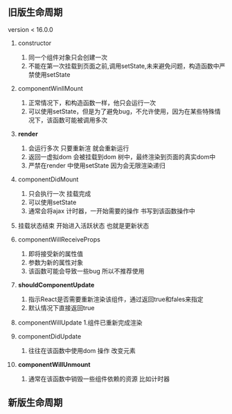 ## 旧版生命周期
version  < 16.0.0
1. constructor 
    1. 同一个组件对象只会创建一次
    2. 不能在第一次挂载到页面之前,调用setState,未来避免问题，构造函数中严禁使用setState

2. componentWinllMount
    1. 正常情况下，和构造函数一样，他只会运行一次
    2. 可以使用setState，但是为了避免bug，不允许使用，因为在某些特殊情况下，该函数可能被调用多次

3. **render**
    1. 会运行多次 只要重新渲 就会重新运行
    2. 返回一虚拟dom 会被挂载到dom 树中，最终渲染到页面的真实dom中
    3. 严禁在render 中使用setState 因为会无限渲染递归
4. componentDidMount
    1. 只会执行一次 挂载完成
    2. 可以使用setState
    3. 通常会将ajax 计时器，一开始需要的操作 书写到该函数操作中

5. 挂载状态结束 开始进入活跃状态 也就是更新状态

6. componentWillReceiveProps
    1. 即将接受新的属性值
    2. 参数为新的属性对象
    3. 该函数可能会导致一些bug 所以不推荐使用

7. **shouldComponentUpdate**
    1. 指示React是否需要重新渲染该组件，通过返回true和fales来指定
    2. 默认情况下直接返回true

8. componentWillUpdate
    1.组件已重新完成渲染 

9. componentDidUpdate
    1. 往往在该函数中使用dom 操作 改变元素

10. **componentWillUnmount**
    1. 通常在该函数中销毁一些组件依赖的资源 比如计时器
## 新版生命周期